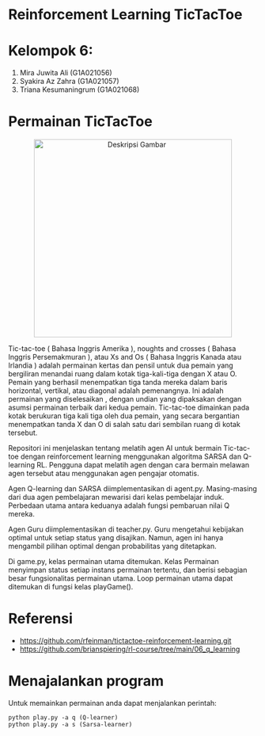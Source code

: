# Reinforcement Learning TicTacToe
# Kelompok 6:
1. Mira Juwita Ali (G1A021056)
2. Syakira Az Zahra (G1A021057)
3. Triana Kesumaningrum (G1A021068)

# Permainan TicTacToe
<p align="center">
  <img src="https://mindfulenglish.net/wp-content/uploads/2023/01/tic-tac-toe.jpeg" alt="Deskripsi Gambar" width="400">
</p>

Tic-tac-toe ( Bahasa Inggris Amerika ), noughts and crosses ( Bahasa Inggris Persemakmuran ), atau Xs and Os ( Bahasa Inggris Kanada atau Irlandia ) adalah permainan kertas dan pensil untuk dua pemain yang bergiliran menandai ruang dalam kotak tiga-kali-tiga dengan X atau O. Pemain yang berhasil menempatkan tiga tanda mereka dalam baris horizontal, vertikal, atau diagonal adalah pemenangnya. Ini adalah permainan yang diselesaikan , dengan undian yang dipaksakan dengan asumsi permainan terbaik dari kedua pemain. Tic-tac-toe dimainkan pada kotak berukuran tiga kali tiga oleh dua pemain, yang secara bergantian menempatkan tanda X dan O di salah satu dari sembilan ruang di kotak tersebut.

Repositori ini menjelaskan tentang melatih agen AI untuk bermain Tic-tac-toe dengan reinforcement learning menggunakan algoritma SARSA dan Q-learning RL. Pengguna dapat melatih agen dengan cara bermain melawan agen tersebut atau menggunakan agen pengajar otomatis.

Agen Q-learning dan SARSA diimplementasikan di agent.py. Masing-masing dari dua agen pembelajaran mewarisi dari kelas pembelajar induk. Perbedaan utama antara keduanya adalah fungsi pembaruan nilai Q mereka.

Agen Guru diimplementasikan di teacher.py. Guru mengetahui kebijakan optimal untuk setiap status yang disajikan. Namun, agen ini hanya mengambil pilihan optimal dengan probabilitas yang ditetapkan.

Di game.py, kelas permainan utama ditemukan. Kelas Permainan menyimpan status setiap instans permainan tertentu, dan berisi sebagian besar fungsionalitas permainan utama. Loop permainan utama dapat ditemukan di fungsi kelas playGame().

# Referensi
- https://github.com/rfeinman/tictactoe-reinforcement-learning.git
- https://github.com/brianspiering/rl-course/tree/main/06_q_learning

# Menajalankan program
Untuk memainkan permainan anda dapat menjalankan perintah:
```
python play.py -a q (Q-learner)
python play.py -a s (Sarsa-learner)
